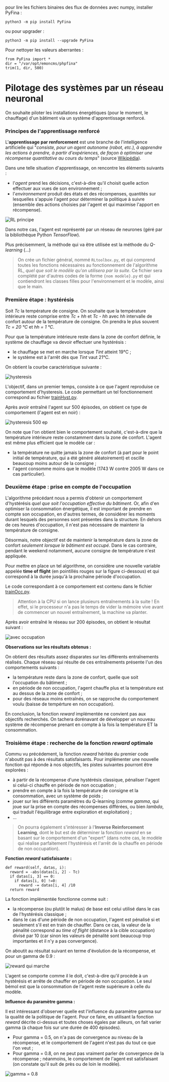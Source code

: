 pour lire les fichiers binaires des flux de données avec numpy, installer PyFina :

```
python3 -m pip install PyFina
```
ou pour upgrader :
```
python3 -m pip install --upgrade PyFina
```
Pour nettoyer les valeurs aberrantes :

```
from PyFina import *
dir = "/var/opt/emoncms/phpfina"
trim(1, dir, 500)
```


# Pilotage des systèmes par un réseau neuronal

On souhaite piloter les installations énergétiques (pour le moment, le chauffage) d'un bâtiment via un système d'apprentissage renforcé. 


### Principes de l'apprentissage renforcé 

L'**apprentissage par renforcement** est une branche de l'intelligence artificielle qui "*consiste, pour un agent autonome (robot, etc.), à apprendre les actions à prendre, à partir d'expériences, de façon à optimiser une récompense quantitative au cours du temps*" (source [Wikipédia](https://fr.wikipedia.org/wiki/Apprentissage_par_renforcement)). 

Dans une telle situation d'apprentissage, on rencontre les éléments suivants :
* l'*agent* prend les décisions, c'est-à-dire qu'il choisit quelle action effectuer aux vues de son environnement ;
* l'*environnement* produit des états et des récompenses, quantités sur lesquelles s'appuie l'agent pour déterminer la politique à suivre (ensemble des actions choisies par l'agent et qui maximise l'apport en récompense). 

![RL principe](imagesHysteresis/RL.jpg)


Dans notre cas, l'agent est représenté par un réseau de neurones (géré par la bibliothèque Python *TensorFlow*).

Plus précisemment, la méthode qui va être utilisée est la méthode du *Q-learning* (...)

> On crée un fichier général, nommé `RLtoolbox.py`, et qui comprend toutes les fonctions nécessaires au fonctionnement de l'algorithme RL, *quel que soit le modèle qu'on utilisera par la suite*. Ce fichier sera complété par d'autres codes de la forme `{nom modèle}.py` et qui contiendront les classes filles pour l'environnement et le modèle, ainsi que le main. 


### Première étape : hystérésis 

Soit *Tc* la température de consigne. On souhaite que la température intérieure reste comprise entre *Tc + hh* et *Tc - hh* avec *hh* intervalle de confort autour de la température de consigne. On prendra le plus souvent *Tc = 20 °C* et *hh = 1 °C*. 

Pour que la température intérieure reste dans la zone de confort définie, le système de chauffage va devoir effectuer une hystérésis : 
* le chauffage se met en marche lorsque *Tint* atteint 19°C ; 
* le système est à l'arrêt dès que *Tint* vaut 21°C. 

On obtient la courbe caractéristique suivante :

![hysteresis](imagesHysteresis/hysteresis.png)

L'objectif, dans un premier temps, consiste à ce que l'agent reproduise ce comportement d'hysteresis. Le code permettant un tel fonctionnement correspond au fichier [trainHyst.py](trainHyst.py).

Après avoir entraîné l'agent sur 500 épisodes, on obtient ce type de comportement (l'agent est en noir) :

![hysteresis 500 ep](imagesHysteresis/comportement_newCode_16_08_2.png)

On note que l'on obtient bien le comportement souhaité, c'est-à-dire que la température intérieure reste constamment dans la zone de confort. L'agent est même plus efficient que le modèle car :
* la température ne quitte jamais la zone de confort (à part pour le point initial de température, qui a été généré aléatoirement) et oscille beaucoup moins autour de la consigne ;
* l'agent consomme moins que le modèle (1743 W contre 2005 W dans ce cas particulier).  


### Deuxième étape : prise en compte de l'occupation

L'algorithme précédant nous a permis d'obtenir un comportement d'hystérésis *quel que soit l'occupation effective du bâtiment*. Or, afin d'en optimiser la consommation énergétique, il est important de prendre en compte son occupation, en d'autres termes, de considérer les moments durant lesquels des personnes sont présentes dans la structure. En dehors de ces heures d'occupation, il n'est pas nécessaire de maintenir la température de consigne.

Désormais, notre objectif est de maintenir la température dans la zone de confort *seulement lorsque le bâtiment est occupé*. Dans le cas contraire, pendant le weekend notamment, aucune consigne de température n'est appliquée. 

Pour mettre en place un tel algorithme, on considère une nouvelle variable appelée **time of flight** (en pointillés rouges sur la figure ci-dessous) et qui correspond à la durée jusqu'à la prochaine période d'occupation. 

Le code correspondant à ce comportement est contenu dans le fichier [trainOcc.py](trainOcc.py).

> Attention à la CPU si on lance plusieurs entraînements à la suite ! En effet, si le processeur n'a pas le temps de vider la mémoire vive avant de commencer un nouvel entraînement, la machine va planter. 


Après avoir entraîné le réseau sur 200 épisodes, on obtient le résultat suivant : 

![avec occupation](imagesHystNOcc/comportement_200ep.png)


**Observations sur les résultats obtenus :**

On obtient des résultats assez disparates sur les différents entraînements réalisés. Chaque réseau qui résulte de ces entraînements présente l'un des comportements suivants : 
* la température reste dans la zone de confort, quelle que soit l'occupation du bâtiment ; 
* en période de non occupation, l'agent chauffe plus et la température est au dessus de la zone de confort ; 
* pour des réseaux moins entraînés, on se rapproche du comportement voulu (baisse de tempérture en non occupation).

En conclusion, la fonction *reward* implémentée ne convient pas aux objectifs recherchés. On tachera dorénavant de développer un nouveau système de récompense prenant en compte à la fois la température ET la consommation. 


### Troisième étape : recherche de la fonction *reward* optimale

Commu vu précédement, la fonction *reward* héritée du premier code n'aboutit pas à des résultats satisfaisants. Pour implémenter une nouvelle fonction qui réponde à nos objectifs, les pistes suivantes pourront être explorées :
* à partir de la récompense d'une hystérésis classique, pénaliser l'agent si celui-ci chauffe en période de non occupation ;
* prendre en compte à la fois la température de consigne et la consommation, avec un système de poids ;
* jouer sur les différents paramètres du Q-learning (comme *gamma*, qui joue sur la prise en compte des récompenses différées, ou bien *lambda*, qui traduit l'équilibrage entre exploration et exploitation) ;
* ...


> On pourra également s'intéresser à l'**Inverse Reinforcement Learning**, dont le but est de déterminer la fonction *reward* en se basant sur le comportement d'un "expert" (dans notre cas, le modèle qui réalise parfaitement l'hystérésis et l'arrêt de la chauffe en période de non occupation). 


**Fonction *reward* satisfaisante :**

```
def reward(self, datas, i):
  reward = -abs(datas[i, 2] - Tc)
  if datas[i, 3] == 0:
    if datas[i, 0] !=0:
      reward -= datas[i, 4] /10
  return reward 
```

La fonction implémentée fonctionne comme suit :
* la récompense (ou plutôt le malus) de base est celui utilisé dans le cas de l'hystérésis classique ; 
* dans le cas d'une période de non occupation, l'agent est pénalisé si et seulement s'il est en train de chauffer. Dans ce cas, la valeur de la pénalité correspond au *time of flight* (distance à la cible occupation) divisé par 10 (car sinon les valeurs de pénalité sont beaucoup trop importantes et il n'y a pas convergence). 

On aboutit au résultat suivant en terme d'évolution de la récompense, et pour un gamma de 0.9 : 

![reward qui marche](imagesTestReward/reward25_08_800ep.png)

L'agent se comporte comme il le doit, c'est-à-dire qu'il procède à un hystérésis et arrête de chauffer en période de non occupation. Le seul bémol est que la consommation de l'agent reste supérieure à celle du modèle. 


**Influence du paramètre gamma :**

Il est intéressant d'observer quelle est l'influence du paramètre gamma sur la qualité de la politique de l'agent. Pour ce faire, en utilisant la fonction *reward* décrite ci-dessus et toutes choses égales par ailleurs, on fait varier gamma (à chaque fois sur une durée de 400 épisodes). 
* Pour gamma = 0.5, on n'a pas de convergence au niveau de la récompense, et le comportement de l'agent n'est pas du tout ce que l'on veut ;
* Pour gamma = 0.8, on ne peut pas vraiment parler de convergence de la récompense ; néanmoins, le comportement de l'agent est satisfaisant (on constate qu'il suit de près ou de loin le modèle). 

![gamma = 0.8](imagesTestReward/testGamma/comportement_gamma_0_8.png)
